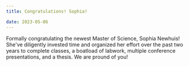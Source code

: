```yaml
---
title: Congratulations! Sophia!

date: 2023-05-06
---
```


Formally congratulating the newest Master of Science, Sophia Newhuis! She've diligently invested time and organized her effort over the past two years to complete classes, a boatload of labwork, multiple conference presentations, and a thesis. We are pround of you!
 
<!--more-->
